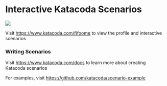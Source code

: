 # Interactive Katacoda Scenarios

[![](http://shields.katacoda.com/katacoda/fifoome/count.svg)](https://www.katacoda.com/fifoome "Get your profile on Katacoda.com")

Visit https://www.katacoda.com/fifoome to view the profile and interactive scenarios

### Writing Scenarios
Visit https://www.katacoda.com/docs to learn more about creating Katacoda scenarios

For examples, visit https://github.com/katacoda/scenario-example
